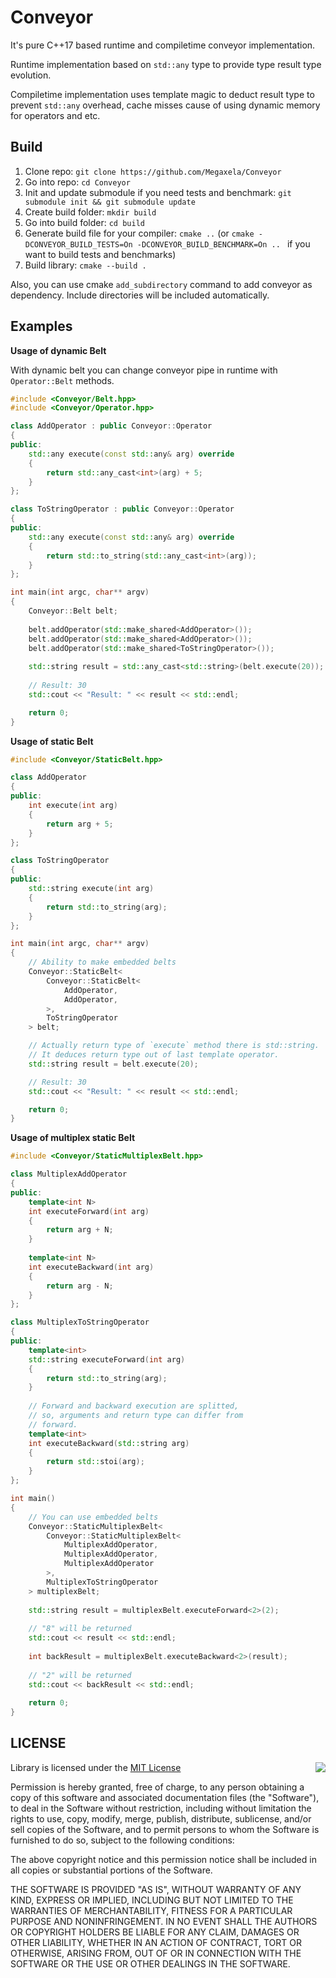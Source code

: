 # Conveyor
It's pure C++17 based runtime and compiletime conveyor implementation.

Runtime implementation based on `std::any` type to provide type result type
evolution.

Compiletime implementation uses template magic to deduct result type to
prevent `std::any` overhead, cache misses cause of using dynamic memory for 
operators and etc.

## Build
1. Clone repo: `git clone https://github.com/Megaxela/Conveyor`
1. Go into repo: `cd Conveyor`
1. Init and update submodule if you need tests and benchmark: `git submodule init && git submodule update`
1. Create build folder: `mkdir build`
1. Go into build folder: `cd build`
1. Generate build file for your compiler: `cmake ..` (or `cmake -DCONVEYOR_BUILD_TESTS=On -DCONVEYOR_BUILD_BENCHMARK=On .. ` if you want to build tests and benchmarks)
1. Build library: `cmake --build .`

Also, you can use cmake `add_subdirectory` command to add conveyor as dependency.
Include directories will be included automatically.

## Examples

**Usage of dynamic Belt**

With dynamic belt you can change conveyor pipe in runtime with `Operator::Belt` methods.

```cpp
#include <Conveyor/Belt.hpp>
#include <Conveyor/Operator.hpp>

class AddOperator : public Conveyor::Operator
{
public:
    std::any execute(const std::any& arg) override
    {
        return std::any_cast<int>(arg) + 5;
    }
};

class ToStringOperator : public Conveyor::Operator
{
public:
    std::any execute(const std::any& arg) override
    {
        return std::to_string(std::any_cast<int>(arg));
    }
};

int main(int argc, char** argv)
{
    Conveyor::Belt belt;
    
    belt.addOperator(std::make_shared<AddOperator>());
    belt.addOperator(std::make_shared<AddOperator>());
    belt.addOperator(std::make_shared<ToStringOperator>());
    
    std::string result = std::any_cast<std::string>(belt.execute(20));
    
    // Result: 30
    std::cout << "Result: " << result << std::endl;

    return 0;
}

```

**Usage of static Belt**
```cpp
#include <Conveyor/StaticBelt.hpp>

class AddOperator
{
public:
    int execute(int arg)
    {
        return arg + 5;
    }
};

class ToStringOperator
{
public:
    std::string execute(int arg)
    {
        return std::to_string(arg);
    }
};

int main(int argc, char** argv)
{
    // Ability to make embedded belts
    Conveyor::StaticBelt<
        Conveyor::StaticBelt<
            AddOperator,
            AddOperator,
        >,
        ToStringOperator
    > belt;

    // Actually return type of `execute` method there is std::string.
    // It deduces return type out of last template operator.
    std::string result = belt.execute(20);

    // Result: 30
    std::cout << "Result: " << result << std::endl;

    return 0;
}
```

**Usage of multiplex static Belt**
```cpp
#include <Conveyor/StaticMultiplexBelt.hpp>

class MultiplexAddOperator
{
public:
    template<int N>
    int executeForward(int arg)
    {
        return arg + N;
    }
    
    template<int N>
    int executeBackward(int arg)
    {
        return arg - N;
    }
};

class MultiplexToStringOperator
{
public:
    template<int>
    std::string executeForward(int arg)
    {
        return std::to_string(arg);
    }
    
    // Forward and backward execution are splitted,
    // so, arguments and return type can differ from 
    // forward.
    template<int>
    int executeBackward(std::string arg)
    {
        return std::stoi(arg);
    }
};

int main()
{
    // You can use embedded belts
    Conveyor::StaticMultiplexBelt<
        Conveyor::StaticMultiplexBelt<
            MultiplexAddOperator,
            MultiplexAddOperator,
            MultiplexAddOperator
        >,
        MultiplexToStringOperator
    > multiplexBelt;
    
    std::string result = multiplexBelt.executeForward<2>(2);
    
    // "8" will be returned
    std::cout << result << std::endl;
    
    int backResult = multiplexBelt.executeBackward<2>(result);
    
    // "2" will be returned
    std::cout << backResult << std::endl;
    
    return 0;
}

```

## LICENSE

<img align="right" src="http://opensource.org/trademarks/opensource/OSI-Approved-License-100x137.png">

Library is licensed under the [MIT License](https://opensource.org/licenses/MIT) 

Permission is hereby granted, free of charge, to any person obtaining a copy
of this software and associated documentation files (the "Software"), to deal
in the Software without restriction, including without limitation the rights
to use, copy, modify, merge, publish, distribute, sublicense, and/or sell
copies of the Software, and to permit persons to whom the Software is
furnished to do so, subject to the following conditions:

The above copyright notice and this permission notice shall be included in all
copies or substantial portions of the Software.

THE SOFTWARE IS PROVIDED "AS IS", WITHOUT WARRANTY OF ANY KIND, EXPRESS OR
IMPLIED, INCLUDING BUT NOT LIMITED TO THE WARRANTIES OF MERCHANTABILITY,
FITNESS FOR A PARTICULAR PURPOSE AND NONINFRINGEMENT. IN NO EVENT SHALL THE
AUTHORS OR COPYRIGHT HOLDERS BE LIABLE FOR ANY CLAIM, DAMAGES OR OTHER
LIABILITY, WHETHER IN AN ACTION OF CONTRACT, TORT OR OTHERWISE, ARISING FROM,
OUT OF OR IN CONNECTION WITH THE SOFTWARE OR THE USE OR OTHER DEALINGS IN THE
SOFTWARE.